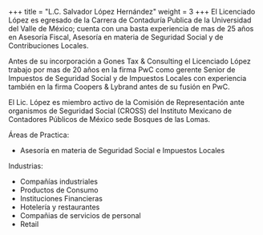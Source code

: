 +++
title = "L.C. Salvador López Hernández"
weight = 3
+++
El Licenciado López es egresado de la Carrera de Contaduría 
Publica de la Universidad del Valle de México; cuenta con 
una basta experiencia de mas de 25 años en Asesoría Fiscal,
Asesoría en materia de Seguridad Social y de Contribuciones Locales.


Antes de su incorporación a Gones Tax & Consulting el 
Licenciado López trabajo por mas de 20 años en la firma 
PwC como gerente Senior de Impuestos de Seguridad Social 
y de Impuestos Locales con experiencia también en la 
firma Coopers & Lybrand antes de su fusión en PwC.

El Lic. López es miembro activo de la Comisión de 
Representación ante organismos de Seguridad Social (CROSS) 
del Instituto Mexicano de Contadores Públicos de México
 sede Bosques de las Lomas.

Áreas de Practica:

* Asesoría en materia de Seguridad Social e Impuestos Locales

Industrias:

* Compañías industriales
* Productos de Consumo
* Instituciones Financieras
* Hotelería y restaurantes
* Compañias de servicios de personal
* Retail